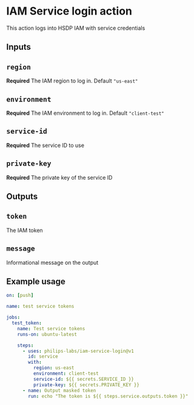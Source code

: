 # IAM Service login action

This action logs into HSDP IAM with service credentials

## Inputs

## `region`

**Required** The IAM region to log in. Default `"us-east"`

## `environment`

**Required** The IAM environment to log in. Default `"client-test"`

## `service-id`

**Required** The service ID to use

## `private-key`

**Required** The private key of the service ID

## Outputs

## `token`

The IAM token

## `message`

Informational message on the output

## Example usage

```yml
on: [push]

name: test service tokens

jobs:
  test_token:
    name: Test service tokens
    runs-on: ubuntu-latest

    steps:
      - uses: philips-labs/iam-service-login@v1
        id: service
        with:
          region: us-east
          environment: client-test
          service-id: ${{ secrets.SERVICE_ID }}
          private-key: ${{ secrets.PRIVATE_KEY }}
      - name: Output masked token
        run: echo "The token is ${{ steps.service.outputs.token }}"
```
